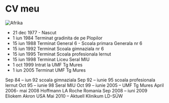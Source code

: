 # CV meu

![Afrika](../../../images/afrika.png)


* 21 dec 1977 - Nascut
* 1  iun 1984 Terminat gradinita de pe Plopilor
* 15 iun 1988 Terminat General 6 - Scoala primara Generala nr 6
* 15 iun 1992 Terminat Scoala gimnaziala nr 6
* 15 iun 1995 Terminat Scoala profesionala Iernut
* 15 iun 1998 Terminat Liceu Seral MIU
* 1 oct 1999 Intrat la UMF Tg Mures
* 1 iun 2005 Terminat UMF Tg Mures 

Sep 84 – iun 92 scoala gimnaziala 
Sep 92 – iunie 95 scoala profesionala Iernut
Oct 95 – iunie 98 Seral MIU
Oct 99 – iunie 2005 – UMF Tg Mures
April 2006- mai 2008 Hoffmann LA Roche Romania
Sep 2008 – iuni 2009 Eliokem Akron USA
Mai 2010 – Aktuell Klinikum LD-SÜW
